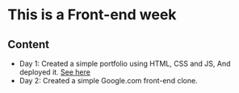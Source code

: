 # This is a Front-end week

## Content
- Day 1: Created a simple portfolio using HTML, CSS and JS, And deployed it. <a href="https://ebra-portfolio.netlify.app/" target="_blank">See here</a>
- Day 2: Created a simple Google.com front-end clone.  
